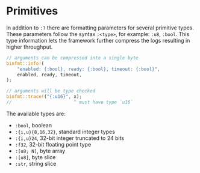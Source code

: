 # Primitives

In addition to `:?` there are formatting parameters for several primitive types.
These parameters follow the syntax `:<type>`, for example: `:u8`, `:bool`.
This type information lets the framework further compress the logs resulting in higher throughput.

``` rust
// arguments can be compressed into a single byte
binfmt::info!(
    "enabled: {:bool}, ready: {:bool}, timeout: {:bool}",
    enabled, ready, timeout,
);

// arguments will be type checked
binfmt::trace!("{:u16}", x);
//                       ^ must have type `u16`
```

The available types are:

- `:bool`, boolean
- `:{i,u}{8,16,32}`, standard integer types
- `:{i,u}24`, 32-bit integer truncated to 24 bits
- `:f32`, 32-bit floating point type
- `:[u8; N]`, byte array
- `:[u8]`, byte slice
- `:str`, string slice
